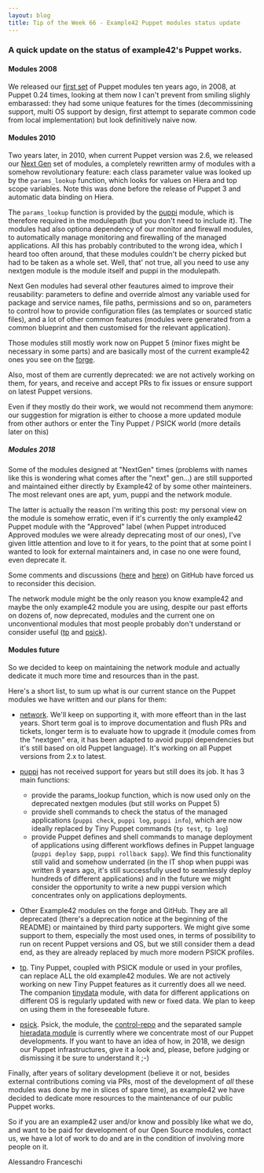 ```yaml
---
layout: blog
title: Tip of the Week 66 - Example42 Puppet modules status update
---
```


### A quick update on the status of example42's Puppet works.

#### Modules 2008

We released our [first set](https://github.com/example42/control-repo-archive/tree/1.0) of Puppet modules ten years ago, in 2008, at Puppet 0.24 times, looking at them now I can't prevent from smiling slighly embarassed: they had some unique features for the times (decommissining support, multi OS support by design, first attempt to separate common code from local implementation) but look definitively naive now.

#### Modules 2010

Two years later, in 2010, when current Puppet version was 2.6, we released our [Next Gen](https://github.com/example42/puppet-modules-nextgen) set of modules, a completely rewritten army of modules with a somehow revolutionary feature: each class parameter value was looked up by the ```params_lookup``` function, which looks for values on Hiera and top scope variables. Note this was done before the release of Puppet 3 and automatic data binding on Hiera.

The ```params_lookup``` function is provided by the [puppi](https://github.com/example42/puppi) module, which is therefore required in the modulepath (but you don't need to include it). The modules had also optiona dependency of our monitor and firewall modules, to automatically manage monitoring and firewalling of the managed applications. All this has probably contributed to the wrong idea, which I heard too often around, that these modules couldn't be cherry picked but had to be taken as a whole set. Well, that' not true, all you need to use any nextgen module is the module itself and puppi in the modulepath.

Next Gen modules had several other feautures aimed to improve their reusability: parameters to define and override almost any variable used for package and service names, file paths, permissions and so on, parameters to control how to provide configuration files (as templates or sourced static files), and a lot of other common features (modules were generated from a common blueprint and then customised for the relevant application).

Those modules still mostly work now on Puppet 5 (minor fixes might be necessary in some parts) and are basically most of the current example42 ones you see on the [forge](https://forge.puppet.com/example42).

Also, most of them are currently deprecated: we are not actively working on them, for years, and receive and accept PRs to fix issues or ensure support on latest Puppet versions.

Even if they mostly do their work, we would not recommend them anymore: our suggestion for migration is either to choose a more updated module from other authors or enter the Tiny Puppet / PSICK world (more details later on this)

##### Modules 2018

Some of the modules designed at "NextGen" times (problems with names like this is wondering what comes after the "next" gen...) are still supported and maintained either directly by Example42 of by some other mainteiners. The most relevant ones are apt, yum, puppi and the network module.

The latter is actually the reason I'm writing this post: my personal view on the module is somehow erratic, even if it's currently the only example42 Puppet module with the "Approved" label (when Puppet introduced Approved modules we were already deprecating most of our ones), I've given little attention and love to it for years, to the point that at some point I wanted to look for external maintainers and, in case no one were found, even deprecate it.

Some comments and discussions ([here](https://github.com/example42/puppet-network/pull/214#issuecomment-377794933) and [here](https://github.com/example42/puppet-network/issues/222)) on GitHub have forced us to reconsider this decision.

The network module might be the only reason you know example42 and maybe the only example42 module you are using, despite our past efforts on dozens of, now deprecated, modules and the current one on unconventional modules that most people probably don't understand or consider useful ([tp](https://github.com/example42/puppet-tp) and [psick](https://github.com/example42/puppet-psick)).

#### Modules future

So we decided to keep on maintaining the network module and actually dedicate it much more time and resources than in the past.

Here's a short list, to sum up what is our current stance on the Puppet modules we have written and our plans for them:

- [network](https://github.com/example42/puppet-network). We'll keep on supporting it, with more effeort than in the last years. Short term goal is to improve documentation and flush PRs and tickets, longer term is to evaluate how to upgrade it (module comes from the "nextgen" era, it has been adapted to avoid puppi dependencies but it's still based on old Puppet language). It's working on all Puppet versions from 2.x to latest.

- [puppi](https://github.com/example42/puppi) has not received support for years but still does its job. It has 3 main functions:

  - provide the params_lookup function, which is now used only on the deprecated nextgen modules (but still works on Puppet 5)
  - provide shell commands to check the status of the managed applications (```puppi check```, ```puppi log```, ```puppi info```), which are now ideally replaced by Tiny Puppet commands (```tp test```, ```tp log```)
  - provide Puppet defines and shell commands to manage deployment of applications using different workflows defines in Puppet language (```puppi deploy $app```, ```puppi rollback $app```). We find this functionality still valid and somehow underrated (in the IT shop when puppi was written 8 years ago, it's still successfully used to seamlessly deploy hundreds of different applications) and in the future we might consider the opportunity to write a new puppi version which concentrates only on applications deployments.

- Other Example42 modules on the forge and GitHub. They are all deprecated (there's a deprecation notice at the beginning of the README) or maintained by third party supporters. We might give some support to them, especially the most used ones, in terms of possibility to run on recent Puppet versions and OS, but we still consider them a dead end, as they are already replaced by much more modern PSICK profiles.

- [tp](https://github.com/example42/puppet-tp). Tiny Puppet, coupled with PSICK module or used in your profiles, can replace ALL the old example42 modules. We are not actively working on new Tiny Puppet features as it currently does all we need. The companion [tinydata](https://github.com/example42/tinydata) module, with data for different applications on different OS is regularly updated with new or fixed data. We plan to keep on using them in the foreseeable future.

- [psick](https://github.com/example42/puppet-psick). Psick, the module, the [control-repo](https://github.com/example42/psick) and the separated sample [hieradata module](https://github.com/example42/psick-hieradata) is currently where we concentrate most of our Puppet developments. If you want to have an idea of how, in 2018, we design our Puppet infrastructures, give it a look and, please, before judging or dismissing it be sure to understand it ;-)

Finally, after years of solitary development (believe it or not, besides external contributions coming via PRs, most of the development of *all* these modules was done by me in slices of spare time), as example42 we have decided to dedicate more resources to the maintenance of our public Puppet works.

So if you are an example42 user and/or know and possibly like what we do, and want to be paid for development of our Open Source modules, contact us, we have a lot of work to do and are in the condition of involving more people on it.

Alessandro Franceschi
